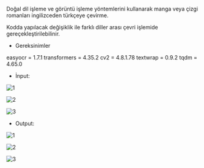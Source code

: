Doğal dil işleme ve görüntü işleme yöntemlerini kullanarak manga veya çizgi romanları ingilizceden türkçeye çevirme.

Kodda yapılacak değişiklik ile farklı diller arası çevri işlemide gereçekleştirilebilinir.


* Gereksinimler

easyocr = 1.7.1
transformers = 4.35.2
cv2 = 4.8.1.78
textwrap = 0.9.2 
tqdm = 4.65.0

* İnput:

![1](https://github.com/koesan/manga_cizgi_roman_ceviri/assets/96130124/d993c8e6-5ec7-4272-a58f-ed7a94dffaba)

![2](https://github.com/koesan/manga_cizgi_roman_ceviri/assets/96130124/0ab3a475-2671-49dc-9860-f61710936155)

![3](https://github.com/koesan/manga_cizgi_roman_ceviri/assets/96130124/c24e90e7-6887-4dab-821c-00383a948069)


* Output:

![1](https://github.com/koesan/manga_cizgi_roman_ceviri/assets/96130124/9fcbb3ef-2f0c-43d0-b529-164823f6856d)

![2](https://github.com/koesan/manga_cizgi_roman_ceviri/assets/96130124/eb42d8d4-5ac3-434c-bdbb-914082ad4b0f)

![3](https://github.com/koesan/manga_cizgi_roman_ceviri/assets/96130124/09eccf61-ac20-4116-b568-682b229531ca)



